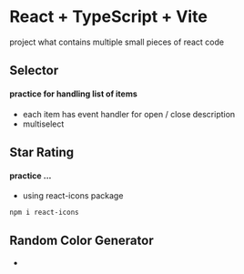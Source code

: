 # React + TypeScript + Vite

project what contains multiple small pieces of react code

## Selector

#### practice for handling list of items
- each item has event handler for open / close description
- multiselect 

## Star Rating

#### practice ...
- using react-icons package

```bash
npm i react-icons
```

## Random Color Generator
-
